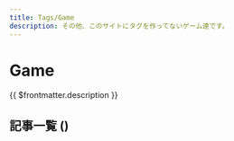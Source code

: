 ```yaml
---
title: Tags/Game
description: その他、このサイトにタグを作ってないゲーム達です。
---
```


<script lang="ts" setup>
import TaggedPostList from "../.vitepress/components/TaggedPostList.vue"
import PostCounter from "../.vitepress/components/PostCounter.vue"
</script>

# Game

{{ $frontmatter.description }}

## 記事一覧  <span class="text-base">(<PostCounter tag="game" />)</span>

<TaggedPostList tag="game" />
